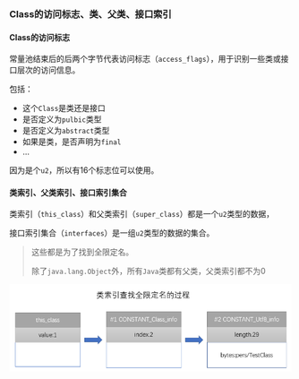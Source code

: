 ### Class的访问标志、类、父类、接口索引

#### Class的访问标志

常量池结束后的后两个字节代表访问标志（`access_flags`），用于识别一些类或接口层次的访问信息。

包括：

* 这个`Class`是类还是接口
* 是否定义为`pulbic`类型
* 是否定义为`abstract`类型
* 如果是类，是否声明为`final`
* ...

因为是个`u2`，所以有16个标志位可以使用。



#### 类索引、父类索引、接口索引集合

类索引（`this_class`）和父类索引（`super_class`）都是一个`u2`类型的数据，

接口索引集合（`interfaces`）是一组`u2`类型的数据的集合。

> 这些都是为了找到全限定名。
>
> 除了`java.lang.Object`外，所有`Java`类都有父类，父类索引都不为0

![](img\类索引查找全限定名的过程.png)